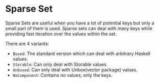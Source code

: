 # Sparse Set

Sparse Sets are useful when you have a lot of potential keys but only a small part of them is used. Sparse sets can deal with many keys while providing fast iteration over the values within the set.

There are 4 variants:
- `Boxed`: The standard version which can deal with arbitrary Haskell values.
- `Storable`: Can only deal with Storable values.
- `Unboxed`: Can only deal with Unbox(vector package) values.
- `NoComponent`: Contains no values, only the keys.
